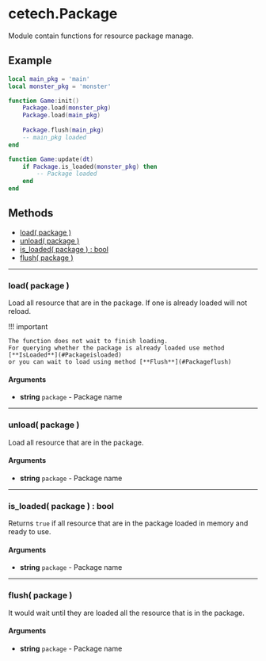 # cetech.Package

Module contain functions for resource package manage.

## Example

```lua
local main_pkg = 'main'
local monster_pkg = 'monster'

function Game:init()
    Package.load(monster_pkg)
    Package.load(main_pkg)
    
    Package.flush(main_pkg)
    -- main_pkg loaded
end

function Game:update(dt)
    if Package.is_loaded(monster_pkg) then
        -- Package loaded
    end
end
```

## Methods

* [load( package )](#load-package)
* [unload( package )](#unload-package)
* [is_loaded( package ) : bool](#is_loaded-package-bool)
* [flush( package )](#flush-package)

------------------------------------------------------------------------------------------------------------------------

### load( package )

Load all resource that are in the package. If one is already loaded will not reload.

!!! important

    The function does not wait to finish loading.
    For querying whether the package is already loaded use method [**IsLoaded**](#Packageisloaded)
    or you can wait to load using method [**Flush**](#Packageflush)

#### Arguments
* **string** `package` - Package name

------------------------------------------------------------------------------------------------------------------------

### unload( package )

Load all resource that are in the package.

#### Arguments
* **string** `package` - Package name

------------------------------------------------------------------------------------------------------------------------

### is_loaded( package ) : bool

Returns `true` if all resource that are in the package loaded in memory and ready to use.


#### Arguments
* **string** `package` - Package name

------------------------------------------------------------------------------------------------------------------------

### flush( package )

It would wait until they are loaded all the resource that is in the package.

#### Arguments
* **string** `package` - Package name
